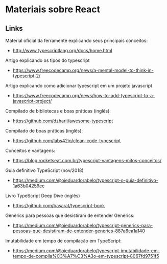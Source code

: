# Materiais sobre React

## Links

Material oficial da ferramente explicando seus principais conceitos:

- http://www.typescriptlang.org/docs/home.html

Artigo explicando os tipos do typescript

- https://www.freecodecamp.org/news/a-mental-model-to-think-in-typescript-2/

Artigo explicando como adicionar typescript em um projeto javascript

- https://www.freecodecamp.org/news/how-to-add-typescript-to-a-javascript-project/

Compilado de bibliotecas e boas práticas (inglês):

- https://github.com/dzharii/awesome-typescript

Compilado de boas práticas (inglês):

- https://github.com/labs42io/clean-code-typescript

Conceitos e vantagens:

- https://blog.rocketseat.com.br/typescript-vantagens-mitos-conceitos/

Guia definitivo TypeScript (nov/2018)

- https://medium.com/@oieduardorabelo/typescript-o-guia-definitivo-1a63b04259cc

Livro TypeScript Deep Dive (inglês) 

- https://github.com/basarat/typescript-book

Generics para pessoas que desistiram de entender Generics: 

- https://medium.com/@oieduardorabelo/typescript-generics-para-pessoas-que-desistiram-de-entender-generics-887a6ea1a140

Imutabilidade em tempo de compilação em TypeScript:

- https://medium.com/@oieduardorabelo/typescript-imutabilidade-em-tempo-de-compila%C3%A7%C3%A3o-em-typescript-8067fd9751f5
